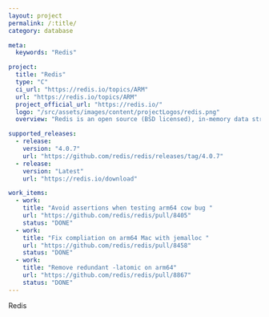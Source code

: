 ```yaml
---
layout: project
permalink: /:title/
category: database

meta:
  keywords: "Redis"

project:
  title: "Redis"
  type: "C"
  ci_url: "https://redis.io/topics/ARM"
  url: "https://redis.io/topics/ARM"
  project_official_url: "https://redis.io/"
  logo: "/src/assets/images/content/projectLogos/redis.png"
  overview: "Redis is an open source (BSD licensed), in-memory data structure store, used as a database, cache, and message broker. Redis provides data structures such as strings, hashes, lists, sets, sorted sets with range queries, bitmaps, hyperloglogs, geospatial indexes, and streams."

supported_releases:
  - release:
    version: "4.0.7"
    url: "https://github.com/redis/redis/releases/tag/4.0.7"
  - release:
    version: "Latest"
    url: "https://redis.io/download"

work_items:
  - work:
    title: "Avoid assertions when testing arm64 cow bug "
    url: "https://github.com/redis/redis/pull/8405"
    status: "DONE"
  - work:
    title: "Fix compliation on arm64 Mac with jemalloc "
    url: "https://github.com/redis/redis/pull/8458"
    status: "DONE"
  - work:
    title: "Remove redundant -latomic on arm64"
    url: "https://github.com/redis/redis/pull/8867"
    status: "DONE"
---
```


<p>Redis</p>
